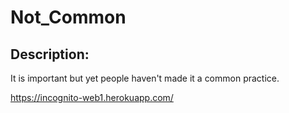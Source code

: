 
# Not_Common
## Description:
It is important but yet people haven't made it a common practice.

https://incognito-web1.herokuapp.com/

